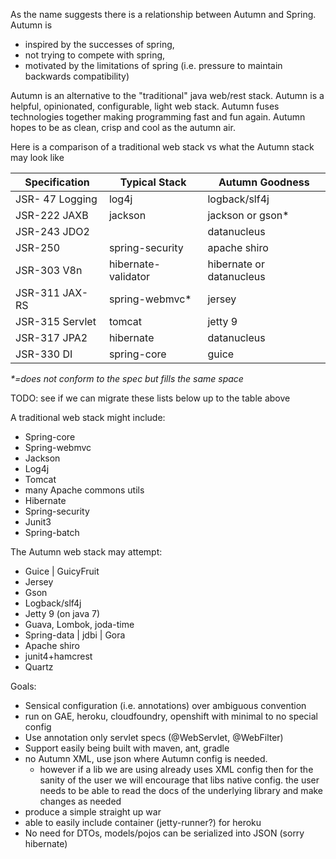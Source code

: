 As the name suggests there is a relationship between Autumn and Spring. Autumn is

 * inspired by the successes of spring,
 * not trying to compete with spring,
 * motivated by the limitations of spring (i.e. pressure to maintain backwards compatibility)

Autumn is an alternative to the "traditional" java web/rest stack. Autumn is a helpful, opinionated, configurable, light web stack. Autumn fuses technologies together making programming fast and fun again. Autumn hopes to be as clean, crisp and cool as the autumn air.

Here is a comparison of a traditional web stack vs what the Autumn stack may look like

| Specification   | Typical Stack       | Autumn Goodness          |
|-----------------|---------------------|--------------------------|
| JSR- 47 Logging | log4j               | logback/slf4j            |
| JSR-222 JAXB    | jackson             | jackson or gson*         |
| JSR-243 JDO2    |                     | datanucleus              |
| JSR-250         | spring-security     | apache shiro             |
| JSR-303 V8n     | hibernate-validator | hibernate or datanucleus |
| JSR-311 JAX-RS  | spring-webmvc*      | jersey                   |
| JSR-315 Servlet | tomcat              | jetty 9                  |
| JSR-317 JPA2    | hibernate           | datanucleus              |
| JSR-330 DI      | spring-core         | guice                    |

_*=does not conform to the spec but fills the same space_

TODO: see if we can migrate these lists below up to the table above

A traditional web stack might include:

  * Spring-core
  * Spring-webmvc
  * Jackson
  * Log4j
  * Tomcat
  * many Apache commons utils
  * Hibernate
  * Spring-security
  * Junit3
  * Spring-batch

The Autumn web stack may attempt:

  * Guice | GuicyFruit
  * Jersey
  * Gson
  * Logback/slf4j
  * Jetty 9 (on java 7)
  * Guava, Lombok, joda-time
  * Spring-data | jdbi | Gora 
  * Apache shiro
  * junit4+hamcrest
  * Quartz

Goals:

  * Sensical configuration (i.e. annotations) over ambiguous convention
  * run on GAE, heroku, cloudfoundry, openshift with minimal to no special config
  * Use annotation only servlet specs (@WebServlet, @WebFilter)
  * Support easily being built with maven, ant, gradle
  * no Autumn XML, use json where Autumn config is needed. 
    * however if a lib we are using already uses XML config then for the sanity of the user we will encourage that libs native config. the user needs to be able to read the docs of the underlying library and make changes as needed
  * produce a simple straight up war
  * able to easily include container (jetty-runner?) for heroku
  * No need for DTOs, models/pojos can be serialized into JSON (sorry hibernate)

